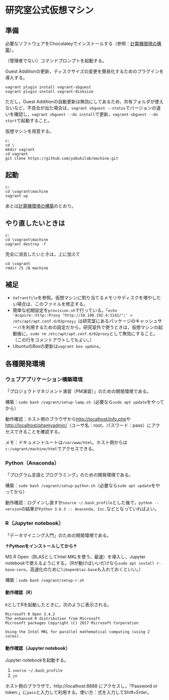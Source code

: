 # 研究室公式仮想マシン

## 準備

必要なソフトウェアをChocolateyでインストールする（参照：[計算機環境の構築](https://github.com/yabukilab/main/blob/master/%E8%A8%88%E7%AE%97%E6%A9%9F%E7%92%B0%E5%A2%83%E3%81%AE%E6%A7%8B%E7%AF%89.md)）。

（管理者でない）コマンドプロンプトを起動する。

Guest Additionの更新，ディスクサイズの変更を簡易化するためのプラグインを導入する。

```
vagrant plugin install vagrant-vbguest
vagrant plugin install vagrant-disksize
```

ただし，Guest Additionの自動更新は無効にしてあるため，共有フォルダが使えないなど，不具合が出た場合は，`vagrant vbguest --status`でバージョンの違いを確認し，`vagrant vbguest --do install`で更新，`vagrant vbguest --do start`で起動すること。

仮想マシンを用意する。

```
c:
cd \
mkdir vagrant
cd vagrant
git clone https://github.com/yabukilab/machine.git
```

## 起動

```
c:
cd \vagrant\machine
vagrant up
```

あとは[計算機環境の構築](https://github.com/yabukilab/main/blob/master/%E8%A8%88%E7%AE%97%E6%A9%9F%E7%92%B0%E5%A2%83%E3%81%AE%E6%A7%8B%E7%AF%89.md)のとおり。

## やり直したいときは

```
c:
cd \vagrant\machine
vagrant destroy -f
```

完全に消去したいときは，上に加えて

```
cd \vagrant
rmdir /S /Q machine
```

## 補足

* `Vafrantfile`を参照。仮想マシンに割り当てるメモリやディスクを増やしたい場合は、このファイルを修正する。
* 簡単な初期設定を`provision.sh`で行っている。「`echo 'Acquire::http::Proxy "http://10.100.192.4:3142/";' > /etc/apt/apt.conf.d/02proxy`」は研究室にあるパッケージのキャッシュサーバを利用するための設定だから，研究室外で使うときは，仮想マシンの起動後に，`sudo rm /etc/apt/apt.conf.d/02proxy`として無効にすること。（この行をコメントアウトしてもよい。）
* UbuntuのBoxの更新は`vagrant box update`。

## 各種開発環境

### ウェブアプリケーション構築環境

「プロジェクトマネジメント演習（PM演習）」のための開発環境である。

構築：`sudo bash /vagrant/setup-lamp.sh`（必要なら`sudo apt update`をやってから）

動作確認：ホスト側のブラウザから[http://localhost/info.php](http://localhost/info.php)や[http://localhost/phpmyadmin/](http://localhost/phpmyadmin/)（ユーザ名：root，パスワード：pass）にアクセスできることを確認する。

メモ：ドキュメントルートは`/var/www/html`。ホスト側からは`c:/vagrant/machine/html`でアクセスできる。

### Python（Anaconda）

「プログラム言語とプログラミング」のための開発環境である。

構築：`sudo bash /vagrant/setup-python.sh`（必要なら`sudo apt update`をやってから）

動作確認：ログインし直すか`source ~/.bash_profile`とした後で，`python --version`の結果が`Python 3.6.3 :: Anaconda, Inc.`などとなっていればよい。

### R（Jupyter notebook）

「データマイニング入門」のための開発環境である。

**↑Pythonをインストールしてから↑**

MS R Open（BLASとしてIntel MKLを使う，最速）を導入し，Jupyter notebookで使えるようにする。（Rが動けばいいだけなら`sudo apt install r-base-core`，高速化のために`libopenblas-base`も入れておくといい。）

構築：`sudo bash /vagrant/setup-r.sh`

#### 動作確認（R）

`R`としてRを起動したときに，次のように表示される。

```
Microsoft R Open 3.4.2
The enhanced R distribution from Microsoft
Microsoft packages Copyright (C) 2017 Microsoft Corporation

Using the Intel MKL for parallel mathematical computing (using 2 cores).
```

#### 動作確認（Jupyter notebook）

Jupyter notebookを起動する。

1. `source ~/.bash_profile`
1. `jn`

ホスト側のブラウザで，http://localhost:8888 にアクセスし，「Password or token:」に`pass`と入力して利用する。使い方：式を入力してShift+Enter。

